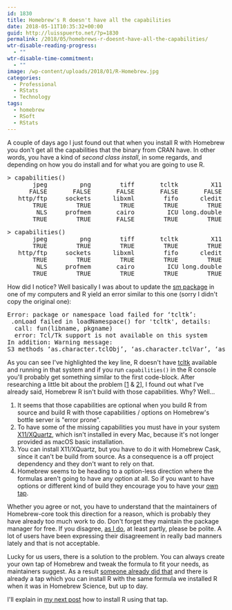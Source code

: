 ```yaml
---
id: 1830
title: Homebrew's R doesn't have all the capabilities
date: 2018-05-11T10:35:32+00:00
guid: http://luisspuerto.net/?p=1830
permalink: /2018/05/homebrews-r-doesnt-have-all-the-capabilities/
wtr-disable-reading-progress:
  - ""
wtr-disable-time-commitment:
  - ""
image: /wp-content/uploads/2018/01/R-Homebrew.jpg
categories:
  - Professional
  - RStats
  - Technology
tags:
  - homebrew
  - RSoft
  - RStats
---
```

A couple of days ago I just found out that when you install R with Homebrew you don't get all the capabilities that the binary from CRAN have. In other words, you have a kind of _second class install_, in some regards, and depending on how you do install and for what you are going to use R.

<pre class="lang:r decode:true" title="Capabilities on R Homebrew:">&gt; capabilities()
       jpeg         png        tiff       tcltk         X11        aqua
      FALSE       FALSE       FALSE       FALSE       FALSE        TRUE
   http/ftp     sockets      libxml        fifo      cledit       iconv
       TRUE        TRUE        TRUE        TRUE        TRUE        TRUE
        NLS     profmem       cairo         ICU long.double     libcurl
       TRUE        TRUE       FALSE        TRUE        TRUE        TRUE</pre>

<pre class="lang:r decode:true" title="Capabilities on R CRAN">&gt; capabilities()
       jpeg         png        tiff       tcltk         X11        aqua
       TRUE        TRUE        TRUE        TRUE        TRUE        TRUE
   http/ftp     sockets      libxml        fifo      cledit       iconv
       TRUE        TRUE        TRUE        TRUE        TRUE        TRUE
        NLS     profmem       cairo         ICU long.double     libcurl
       TRUE        TRUE        TRUE        TRUE        TRUE        TRUE</pre>

How did I notice? Well basically I was about to update the [sm package](https://cran.r-project.org/web/packages/sm/) in one of my computers and R yield an error similar to this one (sorry I didn't copy the original one):

<pre class="wrap:true lang:r mark:4 decode:true" title="tcltk error">Error: package or namespace load failed for ‘tcltk’:
 .onLoad failed in loadNamespace() for 'tcltk', details:
  call: fun(libname, pkgname)
  error: Tcl/Tk support is not available on this system
In addition: Warning message:
S3 methods ‘as.character.tclObj’, ‘as.character.tclVar’, ‘as.double.tclObj’, ‘as.integer.tclObj’, ‘as.logical.tclObj’, ‘as.raw.tclObj’, ‘print.tclObj’, ‘[[.tclArray’, ‘[[&lt;-.tclArray’, ‘$.tclArray’, ‘$&lt;-.tclArray’, ‘names.tclArray’, ‘names&lt;-.tclArray’, ‘length.tclArray’, ‘length&lt;-.tclArray’, ‘tclObj.tclVar’, ‘tclObj&lt;-.tclVar’, ‘tclvalue.default’, ‘tclvalue.tclObj’, ‘tclvalue.tclVar’, ‘tclvalue&lt;-.default’, ‘tclvalue&lt;-.tclVar’, ‘close.tkProgressBar’ were declared in NAMESPACE but not found</pre>

As you can see I've highlighted the key line, R doesn't have [tcltk](https://en.wikipedia.org/wiki/Tcl) available and running in that system and if you run `capabilities()` in the R console you'll probably get something similar to the first code-block. After researching a little bit about the problem [[1](https://discourse.brew.sh/t/r-installs-on-high-sierra-without-tcl-tk-support/1190) & [2](https://discourse.brew.sh/t/r-bottle-options-graphics-capabilities/1785/10)], I found out what I've already said, Homebrew R isn't build with those capabilities. Why? Well…

  1. It seems that those capabilities are optional when you build R from source and build R with those capabilities / options on Homebrew's bottle server is "error prone".
  2. To have some of the missing capabilities you must have in your system [X11/XQuartz](https://www.xquartz.org), which isn't installed in every Mac, because it's not longer provided as macOS basic installation.
  3. You can install X11/XQuartz, but you have to do it with Homebrew Cask, since it can't be build from source. As a consequence is a off project dependency and they don't want to rely on that.
  4. Homebrew seems to be heading to a option-less direction where the formulas aren't going to have any option at all. So if you want to have options or different kind of build they encourage you to have your [own tap](https://docs.brew.sh/How-to-Create-and-Maintain-a-Tap.html).

Whether you agree or not, you have to understand that the maintainers of Homebrew-core took this direction for a reason, which is probably they have already too much work to do. Don't forget they maintain the package manager for free. If you disagree, [as I do](https://discourse.brew.sh/t/r-bottle-options-graphics-capabilities/1785/9?u=luisspuerto), at least partly, please be polite. A lot of users have been expressing their disagreement in really bad manners lately and that is not acceptable.

Lucky for us users, there is a solution to the problem. You can always create your own tap of Homebrew and tweak the formula to fit your needs, as maintainers suggest. As a result [someone already did that](https://discourse.brew.sh/t/r-installs-on-high-sierra-without-tcl-tk-support/1190/16?u=luisspuerto) and there is already a tap which you can install R with the same formula we installed R when it was in Homebrew Science, but up to day.

I'll explain in [my next post](https://wp.me/p8vFcV-tC) how to install R using that tap.

&nbsp;
